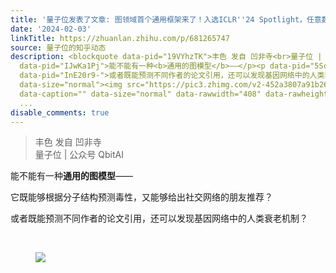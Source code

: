 ```yaml
---
title: '量子位发表了文章: 图领域首个通用框架来了！入选ICLR''24 Spotlight，任意数据集、分类问题都可搞定｜来自华盛顿大学&北大&京东'
date: '2024-02-03'
linkTitle: https://zhuanlan.zhihu.com/p/681265747
source: 量子位的知乎动态
description: <blockquote data-pid="19VYhzTK">丰色 发自 凹非寺<br>量子位 | 公众号 QbitAI</blockquote><p
  data-pid="IJwKa1Pj">能不能有一种<b>通用的图模型</b>——</p><p data-pid="5ScOqFiR">它既能够根据分子结构预测毒性，又能够给出社交网络的朋友推荐？</p><p
  data-pid="InE20r9-">或者既能预测不同作者的论文引用，还可以发现基因网络中的人类衰老机制？</p><p class="ztext-empty-paragraph"><br></p><figure
  data-size="normal"><img src="https://pic3.zhimg.com/v2-452a3807a91b26c28a4911108997d232_1440w.jpg"
  data-caption="" data-size="normal" data-rawwidth="408" data-rawheight="384" class="content_image"
  ...
disable_comments: true
---
```

<blockquote data-pid="19VYhzTK">丰色 发自 凹非寺<br>量子位 | 公众号 QbitAI</blockquote><p data-pid="IJwKa1Pj">能不能有一种<b>通用的图模型</b>——</p><p data-pid="5ScOqFiR">它既能够根据分子结构预测毒性，又能够给出社交网络的朋友推荐？</p><p data-pid="InE20r9-">或者既能预测不同作者的论文引用，还可以发现基因网络中的人类衰老机制？</p><p class="ztext-empty-paragraph"><br></p><figure data-size="normal"><img src="https://pic3.zhimg.com/v2-452a3807a91b26c28a4911108997d232_1440w.jpg" data-caption="" data-size="normal" data-rawwidth="408" data-rawheight="384" class="content_image" ...